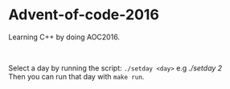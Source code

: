 # Advent-of-code-2016

Learning C++ by doing AOC2016.

<br>

Select a day by running the script: `./setday <day>` e.g  *./setday 2*   
Then you can run that day with `make run`.
